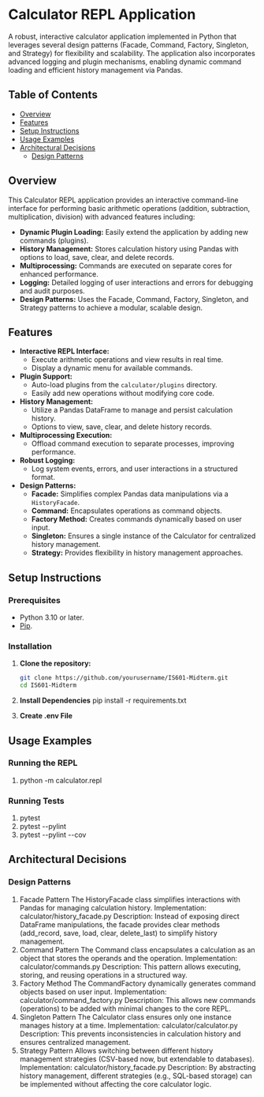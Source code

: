# Calculator REPL Application

A robust, interactive calculator application implemented in Python that leverages several design patterns (Facade, Command, Factory, Singleton, and Strategy) for flexibility and scalability. The application also incorporates advanced logging and plugin mechanisms, enabling dynamic command loading and efficient history management via Pandas.

## Table of Contents

- [Overview](#overview)
- [Features](#features)
- [Setup Instructions](#setup-instructions)
- [Usage Examples](#usage-examples)
- [Architectural Decisions](#architectural-decisions)
  - [Design Patterns](#design-patterns)

## Overview

This Calculator REPL application provides an interactive command-line interface for performing basic arithmetic operations (addition, subtraction, multiplication, division) with advanced features including:
- **Dynamic Plugin Loading:** Easily extend the application by adding new commands (plugins).
- **History Management:** Stores calculation history using Pandas with options to load, save, clear, and delete records.
- **Multiprocessing:** Commands are executed on separate cores for enhanced performance.
- **Logging:** Detailed logging of user interactions and errors for debugging and audit purposes.
- **Design Patterns:** Uses the Facade, Command, Factory, Singleton, and Strategy patterns to achieve a modular, scalable design.

## Features

- **Interactive REPL Interface:**  
  - Execute arithmetic operations and view results in real time.
  - Display a dynamic menu for available commands.
- **Plugin Support:**  
  - Auto-load plugins from the `calculator/plugins` directory.
  - Easily add new operations without modifying core code.
- **History Management:**  
  - Utilize a Pandas DataFrame to manage and persist calculation history.
  - Options to view, save, clear, and delete history records.
- **Multiprocessing Execution:**  
  - Offload command execution to separate processes, improving performance.
- **Robust Logging:**  
  - Log system events, errors, and user interactions in a structured format.
- **Design Patterns:**  
  - **Facade:** Simplifies complex Pandas data manipulations via a `HistoryFacade`.
  - **Command:** Encapsulates operations as command objects.
  - **Factory Method:** Creates commands dynamically based on user input.
  - **Singleton:** Ensures a single instance of the Calculator for centralized history management.
  - **Strategy:** Provides flexibility in history management approaches.

## Setup Instructions

### Prerequisites

- Python 3.10 or later.
- [Pip](https://pip.pypa.io/en/stable/installation/).

### Installation

1. **Clone the repository:**

   ```bash
   git clone https://github.com/yourusername/IS601-Midterm.git
   cd IS601-Midterm

2. **Install Dependencies**
    pip install -r requirements.txt

3. **Create .env File**

## Usage Examples

### Running the REPL
1. python -m calculator.repl 

### Running Tests
1. pytest
2.  pytest --pylint
3. pytest --pylint --cov

## Architectural Decisions

### Design Patterns
1. Facade Pattern
    The HistoryFacade class simplifies interactions with Pandas for managing calculation history.
    Implementation: calculator/history_facade.py
    Description: Instead of exposing direct DataFrame manipulations, the facade provides clear methods (add_record, save, load, clear, delete_last) to simplify history management.
2. Command Pattern
    The Command class encapsulates a calculation as an object that stores the operands and the operation.
    Implementation: calculator/commands.py
    Description: This pattern allows executing, storing, and reusing operations in a structured way.
3. Factory Method
    The CommandFactory dynamically generates command objects based on user input.
    Implementation: calculator/command_factory.py
    Description: This allows new commands (operations) to be added with minimal changes to the core REPL.
4. Singleton Pattern
    The Calculator class ensures only one instance manages history at a time.
    Implementation: calculator/calculator.py
    Description: This prevents inconsistencies in calculation history and ensures centralized management.
5. Strategy Pattern
    Allows switching between different history management strategies (CSV-based now, but extendable to databases).
    Implementation: calculator/history_facade.py
    Description: By abstracting history management, different strategies (e.g., SQL-based storage) can be implemented without affecting the core calculator logic.

